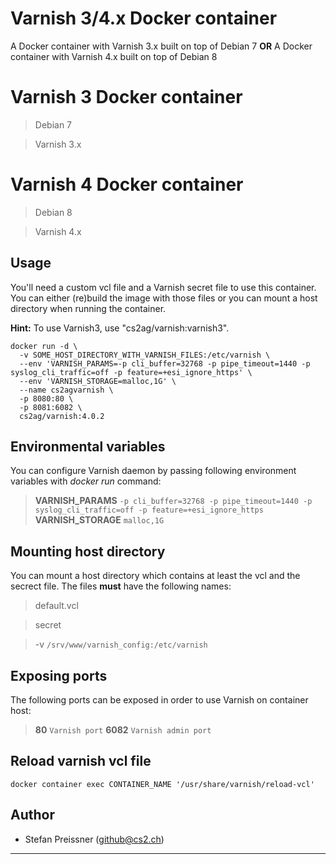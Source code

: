 # Varnish 3/4.x Docker container

A Docker container with Varnish 3.x built on top of Debian 7 **OR**
A Docker container with Varnish 4.x built on top of Debian 8

# Varnish 3 Docker container

> Debian 7

> Varnish 3.x

# Varnish 4 Docker container

> Debian 8

> Varnish 4.x


## Usage

You'll need a custom vcl file and a Varnish secret file to use this container. You can either (re)build the image with those files or you can mount a host directory when running the container.

**Hint:** To use Varnish3, use "cs2ag/varnish:varnish3".


```
docker run -d \
  -v SOME_HOST_DIRECTORY_WITH_VARNISH_FILES:/etc/varnish \
  --env 'VARNISH_PARAMS=-p cli_buffer=32768 -p pipe_timeout=1440 -p syslog_cli_traffic=off -p feature=+esi_ignore_https' \
  --env 'VARNISH_STORAGE=malloc,1G' \
  --name cs2agvarnish \
  -p 8080:80 \
  -p 8081:6082 \
  cs2ag/varnish:4.0.2
```

## Environmental variables

You can configure Varnish daemon by passing following environment variables with _docker run_ command:

> **VARNISH_PARAMS** `-p cli_buffer=32768 -p pipe_timeout=1440 -p syslog_cli_traffic=off -p feature=+esi_ignore_https`  
> **VARNISH_STORAGE** `malloc,1G`  

## Mounting host directory

You can mount a host directory which contains at least the vcl and the secrect file. The files **must** have the following names:

> default.vcl

> secret

> -v `/srv/www/varnish_config:/etc/varnish`

## Exposing ports

The following ports can be exposed in order to use Varnish on container host:

> **80** `Varnish port`
> **6082** `Varnish admin port`

## Reload varnish vcl file

```
docker container exec CONTAINER_NAME '/usr/share/varnish/reload-vcl'
```


## Author

* Stefan Preissner (<github@cs2.ch>)  

---
